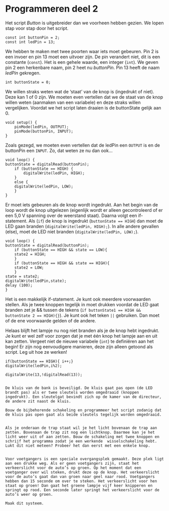 # Programmeren deel 2
Het script *Button* is uitgebreider dan we voorheen hebben gezien. We lopen stap voor stap door het script.

```{code} C
const int buttonPin = 2;
const int ledPin = 13;
```

We hebben te maken met twee poorten waar iets moet gebeuren. Pin 2 is een invoer en pin 13 moet een uitvoer zijn. De pin verandert niet, dit is een constante (`const`). Het is een gehele waarde, een integer (`int`). We geven pin 2 een herkenbare naam, pin 2 heet nu *buttonPin*. Pin 13 heeft de naam *ledPin* gekregen.

```{code} C
int buttonState = 0;
```

We willen straks weten wat de ‘staat’ van de knop is (ingedrukt of niet). Deze kan 1 of 0 zijn. We moeten even vertellen dat we de staat van de knop willen weten (aanmaken van een variabele) en deze straks willen vergelijken. Voordat we het script laten draaien is de buttonState gelijk aan 0.

```{code} C
void setup() {
    pinMode(ledPin, OUTPUT);
    pinMode(buttonPin, INPUT);
}
```

Zoals gezegd, we moeten even vertellen dat de ledPin een `OUTPUT` is en de buttonPin een `INPUT`. Zo, dat weten ze nu dan ook…

```{code} C
void loop() {
buttonState = digitalRead(buttonPin);
    if (buttonState == HIGH) {
        digitalWrite(ledPin, HIGH);
    }
    else {
    digitalWrite(ledPin, LOW);
    }
}
```
Er moet iets gebeuren als de knop wordt ingedrukt. Aan het begin van de loop wordt de knop uitgelezen (eigenlijk wordt er alleen gecontroleerd of er een 5,0 V spanning over de weerstand staat). Daarna volgt een if-statement. Als (`if`) de knop is ingedrukt (`buttonState == HIGH`) dan moet de LED gaan branden (`digitalWrite(ledPin, HIGH);`). In alle andere gevallen (else), moet de LED niet branden (`digitalWrite(ledPin, LOW);`).

```{code} C
void loop() {
buttonState = digitalRead(buttonPin);
    if (buttonState == HIGH && state == LOW){
    state2 = HIGH;
    }
    if (buttonState == HIGH && state == HIGH){
    state2 = LOW;
    }
state = state2;
digitalWrite(ledPin,state);
delay (100);
}
```
Het is een makkelijk if-statement. Je kunt ook meerdere voorwaarden stellen. Als je twee knoppen tegelijk in moet drukken voordat de LED gaat branden zet je && tussen de tekens (`if buttonState1 == HIGH && buttonState 2 == HIGH){}`). Je kunt ook het teken `||` gebruiken. Dan moet of de ene voorwaarde gelden of de andere. 

Helaas blijft het lampje nu nog niet branden als je de knop hebt ingedrukt. Je kunt er wel zelf voor zorgen dat je met één knop het lampje aan en uit kan zetten. Vergeet niet de nieuwe variabele (`int`) te definiëren aan het begin! Er zijn nog eenvoudigere manieren, deze zijn alleen getoond als script. Leg uit hoe ze werken!

```{code} C
if(buttonState == HIGH){ i++;}
digitalWrite(ledPin,i%2);
```

```{code} C
digitalWrite(13,!digitalRead(13));
```

```{exercise} Het beveiligen van een kluis

De kluis van de bank is beveiligd. De kluis gaat pas open (de LED brandt pas) als er twee sleutels worden omgedraaid (knoppen ingedrukt). Een sleutelgat bevindt zich op de kamer van de directeur, de andere zit naast de kluis.

Bouw de bijbehorende schakeling en programmeer het script zodanig dat de kluis pas open gaat als beide sleutels tegelijk worden omgedraaid.
```

```{exercise} Een wisselschakeling

Als je onderaan de trap staat wil je het licht bovenaan de trap aan zetten. Bovenaan de trap zit nog een lichtknop. Daarmee kan je het licht weer uit of aan zetten. Bouw de schakeling met twee knoppen en schrijf het programma zodat je een werkende  wisselschakeling hebt. Lukt dit niet meteen? Probeer het dan eerst met een enkele knop.
```

```{exercise} Een voetgangersoversteekplaats

Voor voetgangers is een speciale overgangsplek gemaakt. Deze plek ligt aan een drukke weg. Als er geen voetgangers zijn, staat het verkeerslicht voor de auto’s op groen. Op het moment dat een voetganger over wil steken, drukt deze op de knop. Het verkeerslicht voor de auto’s gaat dan van groen naar geel naar rood. Voetgangers hebben dan 15 seconde om over te steken. Het verkeerslicht voor hen staat op groen! Dan gaat het groene lampje vijf keer knipperen en springt op rood. Een seconde later springt het verkeerslicht voor de auto’s weer op groen.

Maak dit systeem.
```